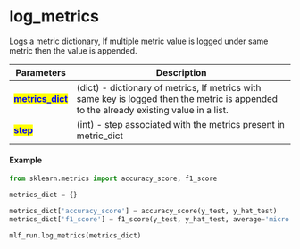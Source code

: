 # log\_metrics

Logs a metric dictionary, If multiple metric value is logged under same metric then the value is appended.

| Parameters                                         | Description                                                                                                                             |
| -------------------------------------------------- | --------------------------------------------------------------------------------------------------------------------------------------- |
| <mark style="color:blue;">**metrics\_dict**</mark> | (dict) - dictionary of metrics, If metrics with same key is logged then the metric is appended to the already existing value in a list. |
| <mark style="color:blue;">**step**</mark> | (int) - step associated with the metrics present in metric_dict |
#### Example

```python
from sklearn.metrics import accuracy_score, f1_score

metrics_dict = {}

metrics_dict['accuracy_score'] = accuracy_score(y_test, y_hat_test)
metrics_dict['f1_score'] = f1_score(y_test, y_hat_test, average='micro')

mlf_run.log_metrics(metrics_dict)
```

